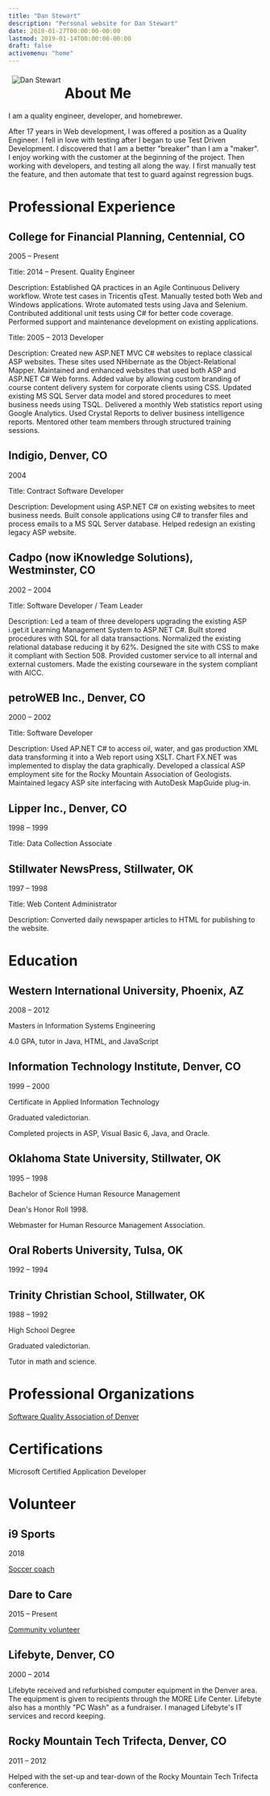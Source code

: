 ```yaml
---
title: "Dan Stewart"
description: "Personal website for Dan Stewart"
date: 2018-01-27T00:00:00-00:00
lastmod: 2019-01-14T00:00:00-00:00
draft: false
activemenu: "home"
---
```


<img src="/images/stewshack.jpg" style="float:left; margin: 0.5em;" alt="Dan Stewart">

            
# About Me
 
I am a quality engineer, developer, and homebrewer.

After 17 years in Web development, I was offered a position as a Quality Engineer. I fell in love 
with testing after I began to use Test Driven Development. I discovered that I am a better "breaker" than I am a "maker". 
I enjoy working with the customer at the beginning of the project. Then working with developers, and testing all along the way. I first manually test the feature, and then automate that test to guard against regression bugs.

# Professional Experience

## College for Financial Planning, Centennial, CO

2005 &ndash; Present

Title: 2014 &ndash; Present. Quality Engineer

Description: Established QA practices in an Agile Continuous Delivery workflow. 
Wrote test cases in Tricentis qTest. Manually tested 
both Web and Windows applications. Wrote automated tests using Java and Selenium. 
Contributed additional unit tests using C# for better code coverage.
Performed support and maintenance development on existing applications.

Title: 2005 &ndash; 2013 Developer

Description: Created new ASP.NET MVC C# websites to replace classical ASP websites. These sites used NHibernate as
the Object-Relational Mapper. Maintained and enhanced websites that used both ASP and ASP.NET C# Web forms. 
Added value by allowing custom branding of course content delivery system for corporate clients using CSS.
Updated existing MS SQL Server data model and stored procedures to meet business needs using TSQL. Delivered a monthly 
Web statistics report using Google Analytics. Used Crystal Reports to deliver business intelligence reports.
Mentored other team members through structured training sessions.

## Indigio, Denver, CO

2004

Title: Contract Software Developer

Description: Development using ASP.NET C# on existing websites to meet business needs. Built console applications using C#
to transfer files and process emails to a MS SQL Server database. Helped redesign an existing legacy ASP website.

## Cadpo (now iKnowledge Solutions), Westminster, CO

2002 &ndash; 2004

Title: Software Developer / Team Leader

Description: Led a team of three developers upgrading the existing ASP i.get.it Learning Management System to ASP.NET C#. 
Built stored procedures with SQL for all data transactions. Normalized the existing relational database reducing it by 62%. 
Designed the site with CSS to make it compliant with Section 508. Provided customer service to all internal and external customers. 
Made the existing courseware in the system compliant with AICC.</p>

## petroWEB Inc., Denver, CO

2000 &ndash; 2002

Title: Software Developer

Description: Used AP.NET C# to access oil, water, and gas production XML data transforming it into a Web report using XSLT. Chart 
FX.NET was implemented to display the data graphically. Developed a classical ASP employment site for the Rocky Mountain Association 
of Geologists. Maintained legacy ASP site interfacing with AutoDesk MapGuide plug-in.

## Lipper Inc., Denver, CO

1998 &ndash; 1999

Title: Data Collection Associate

## Stillwater NewsPress, Stillwater, OK

1997 &ndash; 1998

Title: Web Content Administrator

Description: Converted daily newspaper articles to HTML for publishing to the website.

# Education

## Western International University, Phoenix, AZ

2008 &ndash; 2012

Masters in Information Systems Engineering

4.0 GPA, tutor in Java, HTML, and JavaScript

## Information Technology Institute, Denver, CO

1999 &ndash; 2000

Certificate in Applied Information Technology

Graduated valedictorian.

Completed projects in ASP, Visual Basic 6, Java, and Oracle.

## Oklahoma State University, Stillwater, OK

1995 &ndash; 1998

Bachelor of Science Human Resource Management

Dean's Honor Roll 1998.

Webmaster for Human Resource Management Association.

## Oral Roberts University, Tulsa, OK

1992 &ndash; 1994

## Trinity Christian School, Stillwater, OK

1988 &ndash; 1992

High School Degree

Graduated valedictorian.

Tutor in math and science.

# Professional Organizations

[Software Quality Association of Denver](https://www.meetup.com/squadco)

# Certifications

Microsoft Certified Application Developer

# Volunteer

## i9 Sports

2018

[Soccer coach](https://www.i9sports.com/)

## Dare to Care

2015 &ndash; Present

[Community volunteer](http://www.coloradocommunity.org/serve/)

## Lifebyte, Denver, CO

2000 &ndash; 2014

Lifebyte received and refurbished computer equipment in the Denver area. The equipment is given to recipients through the 
MORE Life Center. Lifebyte also has a monthly "PC Wash" as a fundraiser. I managed Lifebyte's IT services and record keeping.

## Rocky Mountain Tech Trifecta, Denver, CO

2011 &ndash; 2012

Helped with the set-up and tear-down of the Rocky Mountain Tech Trifecta conference.
